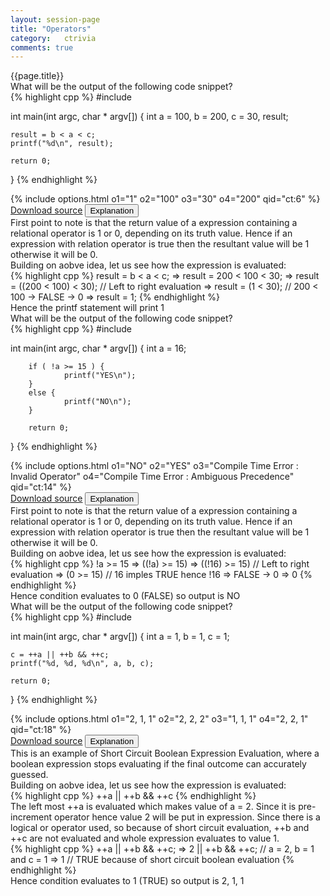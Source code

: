 ```yaml
---
layout: session-page
title: "Operators"
category:	ctrivia
comments: true
---
```


<div class="session-title">
	{{page.title}}
</div>

<section>
<div class="question">
	<div class="para">What will be the output of the following code snippet?</div>
{% highlight cpp %}
#include <stdio.h>

int main(int argc, char * argv[]) {
	int a = 100, b = 200, c = 30, result;

	result = b < a < c;
	printf("%d\n", result);

	return 0;
}
{% endhighlight %}
</div>
<div class="options">
{% include options.html o1="1" o2="100" o3="30" o4="200" qid="ct:6" %}
</div>
<div class="explanation">
	<div class="actions text-right">
		<a href="{{ "/files/ctrivia/ct6.c" | prepend: site.baseurl }}" class="btn link-button">Download source</a>
		<button class="btn link-button explanation-button">Explanation</button>
	</div>
	<div class="explanation-content">
		<div class="para">
		First point to note is that the return value of a expression containing a relational operator is <emphasis class="code">1</emphasis> or <emphasis class="code">0</emphasis>, depending on its truth value. Hence if an expression with relation operator is true then the resultant value will be <emphasis class="bold">1</emphasis> otherwise it will be <emphasis class="bold">0</emphasis>.
		</div>
		<div class="para">
			Building on aobve idea, let us see how the expression is evaluated:
		</div>
{% highlight cpp %}
		result = b < a < c;
	=>	result = 200 < 100 < 30;
	=>	result = ((200 < 100) < 30);	// Left to right evaluation
	=>	result = (1 < 30);				// 200 < 100 -> FALSE -> 0
	=>	result = 1;
{% endhighlight %}
<div class="para">Hence the printf statement will print <emphasis class="code">1</emphasis>
</div>
</div>
</div>
</section>


<section>
<div class="question">
	<div class="para">What will be the output of the following code snippet?</div>
{% highlight cpp %}
#include <stdio.h>

int main(int argc, char * argv[]) {
        int a = 16;

        if ( !a >= 15 ) {
                printf("YES\n");
        }
        else {
                printf("NO\n");
        }

        return 0;
}
{% endhighlight %}
</div>
<div class="options">
{% include options.html o1="NO" o2="YES" o3="Compile Time Error : Invalid Operator" o4="Compile Time Error : Ambiguous Precedence" qid="ct:14" %}
</div>
<div class="explanation">
	<div class="actions text-right">
		<a href="{{ "/files/ctrivia/ct14.c" | prepend: site.baseurl }}" class="btn link-button">Download source</a>
		<button class="btn link-button explanation-button">Explanation</button>
	</div>
	<div class="explanation-content">
		<div class="para">
		First point to note is that the return value of a expression containing a relational operator is <emphasis class="code">1</emphasis> or <emphasis class="code">0</emphasis>, depending on its truth value. Hence if an expression with relation operator is true then the resultant value will be <emphasis class="bold">1</emphasis> otherwise it will be <emphasis class="bold">0</emphasis>.
		</div>
		<div class="para">
			Building on aobve idea, let us see how the expression is evaluated:
		</div>
{% highlight cpp %}
		!a >= 15
	=>	((!a) >= 15)
	=>	((!16) >= 15)					// Left to right evaluation
	=>	(0 >= 15)						// 16 imples TRUE hence !16 => FALSE -> 0
	=>	0
{% endhighlight %}
<div class="para">Hence condition evaluates to 0 (FALSE) so output is <emphasis class="code">NO</emphasis>
</div>
</div>
</div>
</section>



<section>
<div class="question">
	<div class="para">What will be the output of the following code snippet?</div>
{% highlight cpp %}
#include <stdio.h>

int main(int argc, char * argv[]) {
	int a = 1, b = 1, c = 1;
	
	c = ++a || ++b && ++c;
	printf("%d, %d, %d\n", a, b, c);

	return 0;
}
{% endhighlight %}
</div>
<div class="options">
{% include options.html o1="2, 1, 1" o2="2, 2, 2" o3="1, 1, 1" o4="2, 2, 1" qid="ct:18" %}
</div>
<div class="explanation">
	<div class="actions text-right">
		<a href="{{ "/files/ctrivia/ct18.c" | prepend: site.baseurl }}" class="btn link-button">Download source</a>
		<button class="btn link-button explanation-button">Explanation</button>
	</div>
	<div class="explanation-content">
		<div class="para">
		This is an example of <emphasis class="bold">Short Circuit Boolean Expression Evaluation</emphasis>, where a boolean expression stops evaluating if the final outcome can accurately guessed.
		</div>
		<div class="para">
			Building on aobve idea, let us see how the expression is evaluated:
		</div>
{% highlight cpp %}
		++a || ++b && ++c
{% endhighlight %}
<div class="para">
The left most <emphasis class="code">++a</emphasis> is evaluated which makes value of <emphasis class="bold">a = 2</emphasis>. Since it is pre-increment operator hence value <emphasis class="bold">2</emphasis> will be put in expression. Since there is a <emphasis class="bold">logical or</emphasis> operator used, so because of short circuit evaluation, ++b and ++c are not evaluated and whole expression evaluates to value <emphasis class="code">1</emphasis>.
</div>
{% highlight cpp %}
		++a || ++b && ++c;
	=>	2   || ++b && ++c;		// a = 2, b = 1 and c = 1
	=>	1						// TRUE because of short circuit boolean evaluation
{% endhighlight %}
<div class="para">Hence condition evaluates to 1 (TRUE) so output is <emphasis class="code">2, 1, 1</emphasis>
</div>
</div>
</div>
</section>